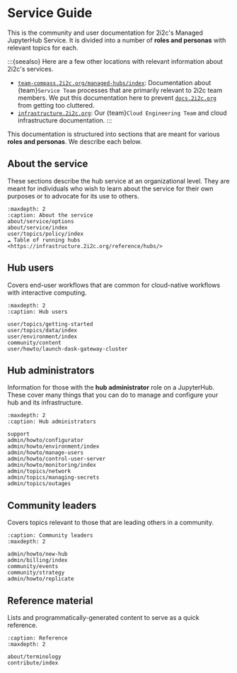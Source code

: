 # Service Guide

This is the community and user documentation for 2i2c's Managed JupyterHub Service.
It is divided into a number of **roles and personas** with relevant topics for each.

:::{seealso}
Here are a few other locations with relevant information about 2i2c's services.

- [`team-compass.2i2c.org/managed-hubs/index`](https://team-compass.2i2c.org/en/latest/projects/managed-hubs/index.html): Documentation about {team}`Service Team` processes that are primarily relevant to 2i2c team members. We put this documentation here to prevent [`docs.2i2c.org`](https://docs.2i2c.org) from getting too cluttered.
- [`infrastructure.2i2c.org`](https://infrastructure.2i2c.org): Our {team}`Cloud Engineering Team` and cloud infrastructure documentation.
:::

This documentation is structured into sections that are meant for various **roles and personas**.
We describe each below.

## About the service

These sections describe the hub service at an organizational level.
They are meant for individuals who wish to learn about the service for their own purposes or to advocate for its use to others.

```{toctree}
:maxdepth: 2
:caption: About the service
about/service/options
about/service/index
user/topics/policy/index
☁️ Table of running hubs <https://infrastructure.2i2c.org/reference/hubs/>
```

## Hub users

Covers end-user workflows that are common for cloud-native workflows with interactive computing.

```{toctree}
:maxdepth: 2
:caption: Hub users

user/topics/getting-started
user/topics/data/index
user/environment/index
community/content
user/howto/launch-dask-gateway-cluster
```

## Hub administrators

Information for those with the **hub administrator** role on a JupyterHub.
These cover many things that you can do to manage and configure your hub and its infrastructure.

```{toctree}
:maxdepth: 2
:caption: Hub administrators

support
admin/howto/configurator
admin/howto/environment/index
admin/howto/manage-users
admin/howto/control-user-server
admin/howto/monitoring/index
admin/topics/network
admin/topics/managing-secrets
admin/topics/outages
```

## Community leaders

Covers topics relevant to those that are leading others in a community.

```{toctree}
:caption: Community leaders
:maxdepth: 2

admin/howto/new-hub
admin/billing/index
community/events
community/strategy
admin/howto/replicate
```

## Reference material

Lists and programmatically-generated content to serve as a quick reference.

```{toctree}
:caption: Reference
:maxdepth: 2

about/terminology
contribute/index
```
